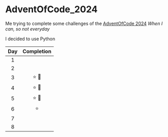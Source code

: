# AdventOfCode_2024
Me trying to complete some challenges of the [AdventOfCode 2024](https://adventofcode.com)
*When I can, so not everyday* 

I decided to use Python

| Day | Completion |
| :-: | :-: |
| 1 | |
| 2 | |
| 3 | ⭐ 🌟 |
| 4 | ⭐ 🌟 |
| 5 | ⭐ 🌟 |
| 6 | ⭐ |
| 7 | |
| 8 | |

